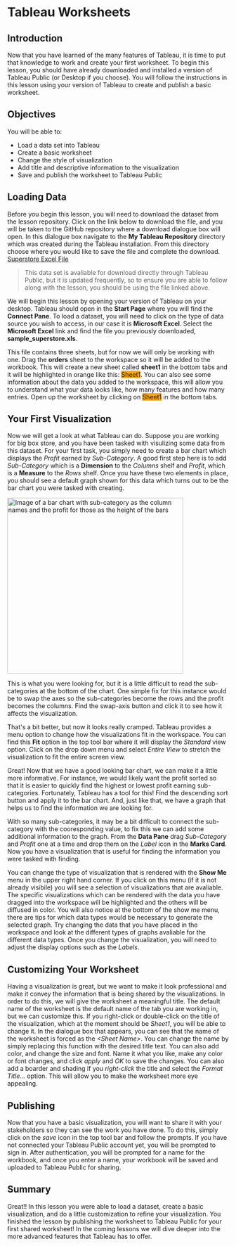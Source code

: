 # Tableau Worksheets

## Introduction
Now that you have learned of the many features of Tableau, it is time to put that knowledge to work and create your first worksheet. To begin this lesson, you should have already downloaded and installed a version of Tableau Public (or Desktop if you choose). You will follow the instructions in this lesson using your version of Tableau to create and publish a basic worksheet.

## Objectives
You will be able to: 
* Load a data set into Tableau
* Create a basic worksheet
* Change the style of visualization
* Add title and descriptive information to the visualization
* Save and publish the worksheet to Tableau Public


## Loading Data

Before you begin this lesson, you will need to download the dataset from the lesson repository. Click on the link below to download the file, and you will be taken to the GitHub repository where a download dialogue box will open. In this dialogue box navigate to the __My Tableau Repository__ directory which was created during the Tableau installation. From this directory choose where you would like to save the file and complete the download.
<a href="https://github.com/learn-co-curriculum/dsc-tableau-worksheets-lab/raw/main/data/sample_superstore.xls" download target="_blank" download="sample_superstore.xls">Superstore Excel File</a>  
> This data set is avaliable for download directly through Tableau Public, but it is updated frequently, so to ensure you are able to follow along with the lesson, you should be using the file linked above.

We will begin this lesson by opening your version of Tableau on your desktop. Tableau should open in the __Start Page__ where you will find the __Connect Pane__. To load a dataset, you will need to click on the type of data source you wish to access, in our case it is __Microsoft Excel__. Select the __Microsoft Excel__ link and find the file you previously downloaded, __sample_superstore.xls__.

This file contains three sheets, but for now we will only be working with one. Drag the __orders__ sheet to the workspace so it will be added to the workbook. This will create a new sheet called __sheet1__ in the bottom tabs and it will be highlighted in orange like this: <a style="background-color:orange">Sheet1</a>. You can also see some information about the data you added to the workspace, this will allow you to understand what your data looks like, how many features and how many entries. Open up the worksheet by clicking on <a style="background-color:orange">Sheet1</a> in the bottom tabs.

## Your First Visualization

Now we will get a look at what Tableau can do. Suppose you are working for big box store, and you have been tasked with visulizing some data from this dataset. For your first task, you simply need to create a bar chart which displays the _Profit_ earned by _Sub-Category_. A good first step here is to add _Sub-Category_ which is a __Dimension__ to the _Columns_ shelf and _Profit_, which is a __Measure__ to the _Rows_ shelf. Once you have these two elements in place, you should see a default graph shown for this data which turns out to be the bar chart you were tasked with creating. 

<img src="https://curriculum-content.s3.amazonaws.com/data-science/images/tableau/bar_chart.png" alt="Image of a bar chart with sub-category as the column names and the profit for those as the height of the bars" height=400px>

This is what you were looking for, but it is a little difficult to read the sub-categories at the bottom of the chart. One simple fix for this instance would be to swap the axes so the sub-categories become the rows and the profit becomes the columns. Find the swap-axis button and click it to see how it affects the visualization.

That's a bit better, but now it looks really cramped. Tableau provides a menu option to change how the visualizations fit in the workspace. You can find this __Fit__ option in the top tool bar where it will display the _Standard_ view option.  Click on the drop down menu and select _Entire View_ to stretch the visualization to fit the entire screen view.

Great! Now that we have a good looking bar chart, we can make it a little more informative. For instance, we would likely want the profit sorted so that it is easier to quickly find the highest or lowest profit earning sub-categories. Fortunately, Tableau has a tool for this! Find the descending sort button and apply it to the bar chart. And, just like that, we have a graph that helps us to find the information we are looking for.

With so many sub-categories, it may be a bit difficult to connect the sub-category with the cooresponding value, to fix this we can add some additional information to the graph. From the __Data Pane__ drag _Sub-Category_ and _Profit_ one at a time and drop them on the _Label_ icon in the __Marks Card__. Now you have a visualization that is useful for finding the information you were tasked with finding.

You can change the type of visualization that is rendered with the __Show Me__ menu in the upper right hand corner.  If you click on this menu (if it is not already visibile) you will see a selection of visualizations that are avaliable. The specific visualizations which can be rendered with the data you have dragged into the workspace will be highlighted and the others will be diffused in color. You will also notice at the bottom of the show me menu, there are tips for which data types would be necessary to generate the selected graph. Try changing the data that you have placed in the workspace and look at the different types of graphs avaliable for the different data types. Once you change the visualization, you will need to adjust the display options such as the _Labels_.

## Customizing Your Worksheet
Having a visualization is great, but we want to make it look professional and make it convey the information that is being shared by the visualizations. In order to do this, we will give the worksheet a meaningful title. The default name of the worksheet is the default name of the tab you are working in, but we can customize this. If you right-click or double-click on the title of the visualization, which at the moment should be _Sheet1_, you will be able to change it. In the dialogue box that appears, you can see that the name of the worksheet is forced as the _&lt;Sheet Name&gt;_. You can change the name by simply replacing this function with the desired title text.  You can also add color, and change the size and font. Name it what you like, make any color or font changes, and click _apply_ and _OK_ to save the changes. You can also add a boarder and shading if you _right-click_ the title and select the _Format Title..._ option. This will allow you to make the worksheet more eye appealing.

## Publishing
Now that you have a basic visualization, you will want to share it with your stakeholders so they can see the work you have done. To do this, simply click on the _save_ icon in the top tool bar and follow the prompts. If you have not connected your Tableau Public account yet, you will be prompted to sign in. After authentication, you will be prompted for a name for the workbook, and once you enter a name, your workbook will be saved and uploaded to Tableau Public for sharing.

## Summary
Great!! In this lesson you were able to load a dataset, create a basic visualization, and do a little customization to refine your visualization. You finished the lesson by publishing the worksheet to Tableau Public for your first shared worksheet! In the coming lessons we will dive deeper into the more advanced features that Tableau has to offer.

